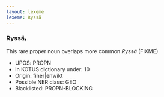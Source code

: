 ```yaml
---
layout: lexeme
lexeme: Ryssä
---
```


###  Ryssä₁

This rare proper noun overlaps more common *Ryssä* (FIXME)
* UPOS:  PROPN
* in KOTUS dictionary under:  10
* Origin:  finer|enwikt
* Possible NER class:  GEO
* Blacklisted:  PROPN-BLOCKING

